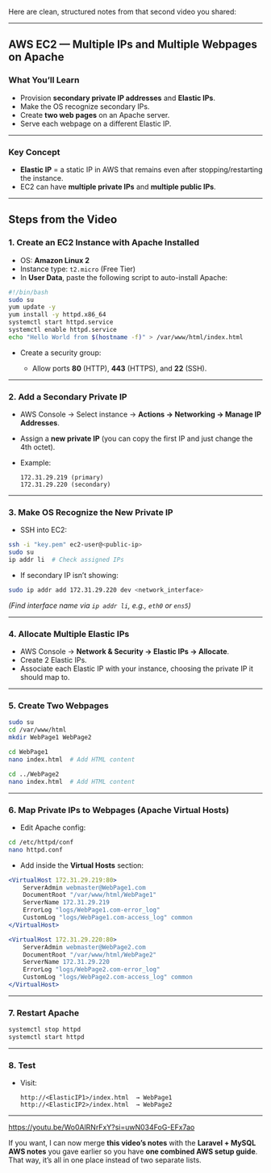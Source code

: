 Here are clean, structured notes from that second video you shared:

---

## **AWS EC2 — Multiple IPs and Multiple Webpages on Apache**

### **What You’ll Learn**

* Provision **secondary private IP addresses** and **Elastic IPs**.
* Make the OS recognize secondary IPs.
* Create **two web pages** on an Apache server.
* Serve each webpage on a different Elastic IP.

---

### **Key Concept**

* **Elastic IP** = a static IP in AWS that remains even after stopping/restarting the instance.
* EC2 can have **multiple private IPs** and **multiple public IPs**.

---

## **Steps from the Video**

### **1. Create an EC2 Instance with Apache Installed**

* OS: **Amazon Linux 2**
* Instance type: `t2.micro` (Free Tier)
* In **User Data**, paste the following script to auto-install Apache:

```bash
#!/bin/bash
sudo su
yum update -y
yum install -y httpd.x86_64
systemctl start httpd.service
systemctl enable httpd.service
echo "Hello World from $(hostname -f)" > /var/www/html/index.html
```

* Create a security group:

  * Allow ports **80** (HTTP), **443** (HTTPS), and **22** (SSH).

---

### **2. Add a Secondary Private IP**

* AWS Console → Select instance → **Actions → Networking → Manage IP Addresses**.
* Assign a **new private IP** (you can copy the first IP and just change the 4th octet).
* Example:

  ```
  172.31.29.219 (primary)
  172.31.29.220 (secondary)
  ```

---

### **3. Make OS Recognize the New Private IP**

* SSH into EC2:

```bash
ssh -i "key.pem" ec2-user@<public-ip>
sudo su
ip addr li  # Check assigned IPs
```

* If secondary IP isn’t showing:

```bash
sudo ip addr add 172.31.29.220 dev <network_interface>
```

*(Find interface name via `ip addr li`, e.g., `eth0` or `ens5`)*

---

### **4. Allocate Multiple Elastic IPs**

* AWS Console → **Network & Security → Elastic IPs → Allocate**.
* Create 2 Elastic IPs.
* Associate each Elastic IP with your instance, choosing the private IP it should map to.

---

### **5. Create Two Webpages**

```bash
sudo su
cd /var/www/html
mkdir WebPage1 WebPage2

cd WebPage1
nano index.html  # Add HTML content

cd ../WebPage2
nano index.html  # Add HTML content
```

---

### **6. Map Private IPs to Webpages (Apache Virtual Hosts)**

* Edit Apache config:

```bash
cd /etc/httpd/conf
nano httpd.conf
```

* Add inside the **Virtual Hosts** section:

```apache
<VirtualHost 172.31.29.219:80>
    ServerAdmin webmaster@WebPage1.com
    DocumentRoot "/var/www/html/WebPage1"
    ServerName 172.31.29.219
    ErrorLog "logs/WebPage1.com-error_log"
    CustomLog "logs/WebPage1.com-access_log" common
</VirtualHost>

<VirtualHost 172.31.29.220:80>
    ServerAdmin webmaster@WebPage2.com
    DocumentRoot "/var/www/html/WebPage2"
    ServerName 172.31.29.220
    ErrorLog "logs/WebPage2.com-error_log"
    CustomLog "logs/WebPage2.com-access_log" common
</VirtualHost>
```

---

### **7. Restart Apache**

```bash
systemctl stop httpd
systemctl start httpd
```

---

### **8. Test**

* Visit:

  ```
  http://<ElasticIP1>/index.html  → WebPage1
  http://<ElasticIP2>/index.html  → WebPage2
  ```

---

https://youtu.be/Wo0AlRNrFxY?si=uwN034FoG-EFx7ao

If you want, I can now merge **this video’s notes** with the **Laravel + MySQL AWS notes** you gave earlier so you have **one combined AWS setup guide**. That way, it’s all in one place instead of two separate lists.
